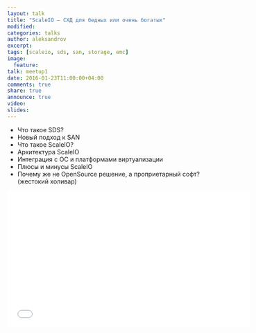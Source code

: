 ```yaml
---
layout: talk
title: "ScaleIO — СХД для бедных или очень богатых"
modified:
categories: talks
author: aleksandrov
excerpt:
tags: [scaleio, sds, san, storage, emc]
image:
  feature:
talk: meetup1
date: 2016-01-23T11:00:00+04:00
comments: true
share: true
announce: true
video:
slides: 
---
```


* Что такое SDS?
* Новый подход к SAN
* Что такое ScaleIO?
* Архитектура ScaleIO
* Интеграция с ОС и платформами виртуализации
* Плюсы и минусы ScaleIO
* Почему же не OpenSource решение, а проприетарный софт? (жестокий холивар)

<iframe width="560" height="315" src="//www.youtube.com/embed/o6dWlmbuoKk" frameborder="0" allowfullscreen></iframe>